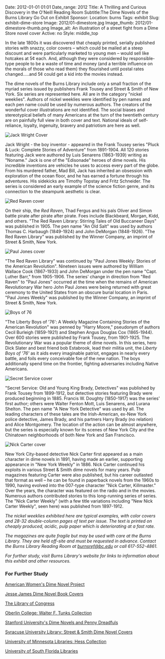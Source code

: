 Date: 2012-01-01 01:01 
Date_range: 2012
Title: A Thrilling and Curious Discovery in the O'Neill Reading Room 
Subtitle:The Dime Novels of the Burns Library Go Out on Exhibit 
Sponsor:
Location: burns
Tags: exhibit
Slug: exhibit-dime-store
Image: 2012/01-dimestore.jpg
Image_thumb: 2012/01-dimestore-thumb.png
Image_alt: An illustration of a street fight from a Dime Store novel cover
Active: no
Style: middle_top


<p>In the late 1800s it was discovered that cheaply printed, serially   published stories with snazzy, color covers – which could be mailed at a   steep discount and were particularly marketed to young men – would sell   like hotcakes at 5¢ each. And, although they were considered by   responsible-type people to be a waste of time and money (and a terrible   influence on the morals of those who read them) they flourished until   postal rates changed…..and 5¢ could get a kid into the movies instead.</p>
  
<p>The dime novels of the Burns Library include only a small fraction of   the myriad series issued by publishers Frank Tousey and Street &amp;   Smith of New York. Six series are represented here. All are in the   category &quot;nickel weeklies&quot;. Authors of nickel weeklies were identified   by pen names and each pen name could be used by numerous authors. The   creators of the wonderful cover illustrations are not identified. The   social biases and stereotypical beliefs of many Americans at the turn of   the twentieth century are on painfully full view in both cover and   text. National ideals of self-reliance, loyalty, ingenuity, bravery and   patriotism are here as well.</p>

<img title="Jack Wright Cover" alt="Jack Wright Cover" src="/theme/img/exhibits/burns/2012/01-dimestore-jack.jpg" class="float_left" />
  
 <p>Jack   Wright - the boy inventor - appeared in the Frank Tousey series &quot;Pluck   &amp; Luck: Complete Stories of Adventure&quot; from 1891-1904. All 120   stories featuring Jack were authored by Luis Senarens (1863-1939)   writing as &quot;Noname.&quot; Jack is one of the &quot;Edisonade&quot; heroes of dime   novels. His incredible inventions are vehicles he uses to access every   part of the globe. From his murdered father, Mad Bill, Jack has   inherited an obsession with exploration of the ocean floor, and he has   earned a fortune through his adventures. His sidekicks are Timothy   Topstay and Fritz Schneider. The series is considered an early example   of the science fiction genre, and its connection to the steampunk   aesthetic is clear.</p>
  
<img title="Red Raven cover" alt="Red Raven cover" src="/theme/img/exhibits/burns/2012/01-dimestore-red.jpg" class="float_right"  />
  
<p>On their ship, the <em>Red Raven</em>,   Thad Fergus and his pals Oliver and Simon battle pirate after pirate   after pirate. Foes include Blackbeard, Morgan, Kidd, and others. &quot;The   Red Raven Library: Stirring Tales of Old Buccaneer Days&quot; was published   in 1905. The pen name &quot;An Old Salt&quot; was used by authors Thomas C.   Harbaugh (1849-1924) and John DeMorgan (1848-1926). &quot;The Red Raven   Library&quot; was published by the Winner Company, an imprint of Street &amp;   Smith, New York.</p>
  
<img title="Paul Jones cover" alt="Paul Jones cover" src="/theme/img/exhibits/burns/2012/01-dimestore-jones.jpg" class="float_left" />
  
 <p>&quot;The   Red Raven Library&quot; was continued by &quot;Paul Jones Weekly: Stories of the   American Revolution&quot;. Nineteen issues were authored by William Wallace   Cook (1867-1933) and John DeMorgan under the pen name &quot;Capt. Luther   Barr,&quot; from 1905-1906. The series' change in direction from &quot;Red Raven&quot;   to &quot;Paul Jones&quot; occurred at the time when the remains of American   Revolutionary War hero John Paul Jones were being returned with great   ceremony to the United States from an obscure burial location in Paris.   &quot;Paul Jones Weekly&quot; was published by the Winner Company, an imprint of   Street &amp; Smith, New York.</p>
  
<img title="Boys of 76" alt="Boys of 76" src="/theme/img/exhibits/burns/2012/01-dimestore-boys.jpg" class="float_right" />
  
 <p>&quot;The   Liberty Boys of '76': A Weekly Magazine Containing Stories of the   American Revolution&quot; was penned by &quot;Harry Moore,&quot; pseudonym of authors   Cecil Burleigh (1859-1921) and Stephen Angus Douglas Cox (1865-1944).   Over 600 stories were published by Frank Tousey, from 1901-1925. The   Revolutionary War was a popular theme of dime novels. In this series,   hero Dick Slater and best friend bob Estabrook, lead their militia unit,   the <em>Liberty Boys of '76'</em> as it aids every imaginable patriot,   engages in nearly every battle, and foils every conceivable foe of the   new nation. The boys additionally spend time on the frontier, fighting   adversaries including Native Americans.</p>
 
<img title="Secret Service cover" alt="Secret Service cover" src="/theme/img/exhibits/burns/2012/01-dimestore-secret.jpg" class="float_left" />
  
 <p>&quot;Secret   Service: Old and Young King Brady, Detectives&quot; was published by Frank   Tousey from 1899-1912, but detective stories featuring Brady were   produced beginning in 1885. Francis W. Doughty (1850-1917) was the   series' first author; others were Walter Fenton Mott, Luis Senarens, and   Lurana Shelton. The pen name &quot;A New York Detective&quot; was used by all.   The leading characters of these tales are the Irish-American, ex-New   York police detective, James Brady, and his partners Harry Brady (no   relation) and Alice Montgomery. The location of the action can be almost   anywhere, but the series is especially known for its scenes of New York   City and the Chinatown neighborhoods of both New York and San   Francisco.</p>
  
<img title="Nick Carter cover" alt="Nick Carter cover" src="/theme/img/exhibits/burns/2012/01-dimestore-nick.jpg" class="float_right" />
  
<p>New   York City-based detective Nick Carter first appeared as a main   character in dime novels in 1891, having made an earlier, supporting   appearance in &quot;New York Weekly&quot; in 1886. Nick Carter continued his   exploits in various Street &amp; Smith dime novels for many years. Pulp   magazines featuring Carter were also published, but his career outlasted   that format as well – he can be found in paperback novels from the   1960s to 1990, having evolved into the 007-type character &quot;Nick Carter,   Killmaster.&quot;  Over the years, the character was featured on the radio   and in the movies. Numerous authors contributed stories to this   long-running series of series. The &quot;Nick Carter Weekly&quot; (with a few   title variations including &quot;New Nick Carter Weekly&quot;, seen here) was   published from 1897-1912.</p>
  
<p><em>The nickel weeklies exhibited here are typical examples, with   color covers and 28-32 double-column pages of text per issue. The text   is printed on cheaply produced, acidic, pulp paper which is   deteriorating at a fast rate.</em></p>

<p><em>The magazines are quite fragile but may be used with care at the   Burns Library. They are held off-site and must be requested in advance.   Contact the Burns Library Reading Room at <a href="mailto:burnsref@bc.edu">burnsref@bc.edu</a> or call 617-552-4861.</em></p>

<p><em>For further study, visit Burns Library's website for links to information about this exhibit and other resources.</em></p>

<h3>For Further Study</h3>
<p><a href="http://chnm.gmu.edu/dimenovels/archives.html">American Women's Dime Novel Project</a></p>
<p><a href="http://apps.carleton.edu/digitalcollections/dimenovels/">Jesse James Dime Novel Book Covers</a></p>
<p><a href="http://www.loc.gov/exhibits/treasures/tri015.html">The Library of Congress</a></p>
<p><a href="http://www.oberlin.edu/library/special/dime_novels.html">Oberlin College: Walter F. Tunks Collection</a></p>
<p><a href="http://www-sul.stanford.edu/depts/dp/pennies/">Stanford University's Dime Novels and Penny Dreadfuls</a></p>
<p><a href="http://library.syr.edu/find/scrc/collections/diglib/streetsmith.php">Syracuse University Library: Street &amp; Smith Dime Novel Covers</a></p>
<p><a href="http://special.lib.umn.edu/clrc/hess/hess_dimenovels_pdf.php">University of Minnesota Libraries: Hess Collection</a></p>
<p><a href="http://www.lib.usf.edu/special-collections/childrens-young-adult-literature/dime-novels/">University of South Florida Libraries</a></p>


